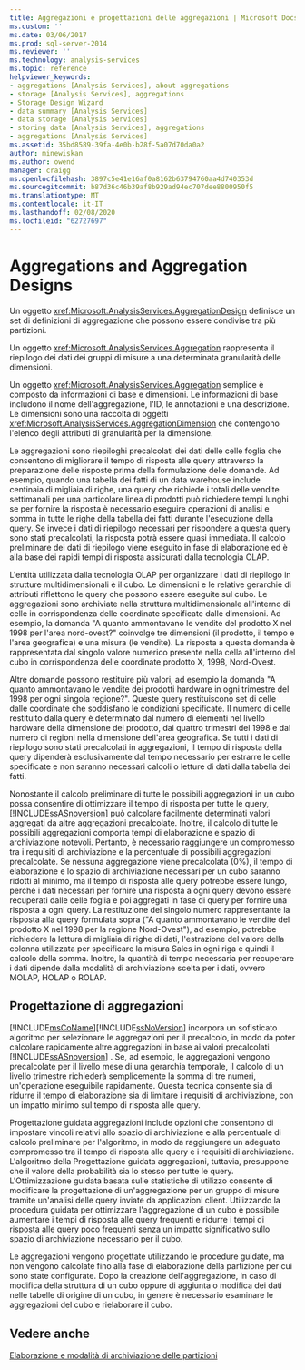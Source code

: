 ```yaml
---
title: Aggregazioni e progettazioni delle aggregazioni | Microsoft Docs
ms.custom: ''
ms.date: 03/06/2017
ms.prod: sql-server-2014
ms.reviewer: ''
ms.technology: analysis-services
ms.topic: reference
helpviewer_keywords:
- aggregations [Analysis Services], about aggregations
- storage [Analysis Services], aggregations
- Storage Design Wizard
- data summary [Analysis Services]
- data storage [Analysis Services]
- storing data [Analysis Services], aggregations
- aggregations [Analysis Services]
ms.assetid: 35bd8589-39fa-4e0b-b28f-5a07d70da0a2
author: minewiskan
ms.author: owend
manager: craigg
ms.openlocfilehash: 3897c5e41e16af0a8162b63794760aa4d740353d
ms.sourcegitcommit: b87d36c46b39af8b929ad94ec707dee8800950f5
ms.translationtype: MT
ms.contentlocale: it-IT
ms.lasthandoff: 02/08/2020
ms.locfileid: "62727697"
---
```

# <a name="aggregations-and-aggregation-designs"></a>Aggregations and Aggregation Designs
  Un oggetto <xref:Microsoft.AnalysisServices.AggregationDesign> definisce un set di definizioni di aggregazione che possono essere condivise tra più partizioni.  
  
 Un oggetto <xref:Microsoft.AnalysisServices.Aggregation> rappresenta il riepilogo dei dati dei gruppi di misure a una determinata granularità delle dimensioni.  
  
 Un oggetto <xref:Microsoft.AnalysisServices.Aggregation> semplice è composto da informazioni di base e dimensioni. Le informazioni di base includono il nome dell'aggregazione, l'ID, le annotazioni e una descrizione. Le dimensioni sono una raccolta di oggetti <xref:Microsoft.AnalysisServices.AggregationDimension> che contengono l'elenco degli attributi di granularità per la dimensione.  
  
 Le aggregazioni sono riepiloghi precalcolati dei dati delle celle foglia che consentono di migliorare il tempo di risposta alle query attraverso la preparazione delle risposte prima della formulazione delle domande. Ad esempio, quando una tabella dei fatti di un data warehouse include centinaia di migliaia di righe, una query che richiede i totali delle vendite settimanali per una particolare linea di prodotti può richiedere tempi lunghi se per fornire la risposta è necessario eseguire operazioni di analisi e somma in tutte le righe della tabella dei fatti durante l'esecuzione della query. Se invece i dati di riepilogo necessari per rispondere a questa query sono stati precalcolati, la risposta potrà essere quasi immediata. Il calcolo preliminare dei dati di riepilogo viene eseguito in fase di elaborazione ed è alla base dei rapidi tempi di risposta assicurati dalla tecnologia OLAP.  
  
 L'entità utilizzata dalla tecnologia OLAP per organizzare i dati di riepilogo in strutture multidimensionali è il cubo. Le dimensioni e le relative gerarchie di attributi riflettono le query che possono essere eseguite sul cubo. Le aggregazioni sono archiviate nella struttura multidimensionale all'interno di celle in corrispondenza delle coordinate specificate dalle dimensioni. Ad esempio, la domanda "A quanto ammontavano le vendite del prodotto X nel 1998 per l'area nord-ovest?" coinvolge tre dimensioni (il prodotto, il tempo e l'area geografica) e una misura (le vendite). La risposta a questa domanda è rappresentata dal singolo valore numerico presente nella cella all'interno del cubo in corrispondenza delle coordinate prodotto X, 1998, Nord-Ovest.  
  
 Altre domande possono restituire più valori, ad esempio la domanda "A quanto ammontavano le vendite dei prodotti hardware in ogni trimestre del 1998 per ogni singola regione?". Queste query restituiscono set di celle dalle coordinate che soddisfano le condizioni specificate. Il numero di celle restituito dalla query è determinato dal numero di elementi nel livello hardware della dimensione del prodotto, dai quattro trimestri del 1998 e dal numero di regioni nella dimensione dell'area geografica. Se tutti i dati di riepilogo sono stati precalcolati in aggregazioni, il tempo di risposta della query dipenderà esclusivamente dal tempo necessario per estrarre le celle specificate e non saranno necessari calcoli o letture di dati dalla tabella dei fatti.  
  
 Nonostante il calcolo preliminare di tutte le possibili aggregazioni in un cubo possa consentire di ottimizzare il tempo di risposta per tutte le query, [!INCLUDE[ssASnoversion](../../includes/ssasnoversion-md.md)] può calcolare facilmente determinati valori aggregati da altre aggregazioni precalcolate. Inoltre, il calcolo di tutte le possibili aggregazioni comporta tempi di elaborazione e spazio di archiviazione notevoli. Pertanto, è necessario raggiungere un compromesso tra i requisiti di archiviazione e la percentuale di possibili aggregazioni precalcolate. Se nessuna aggregazione viene precalcolata (0%), il tempo di elaborazione e lo spazio di archiviazione necessari per un cubo saranno ridotti al minimo, ma il tempo di risposta alle query potrebbe essere lungo, perché i dati necessari per fornire una risposta a ogni query devono essere recuperati dalle celle foglia e poi aggregati in fase di query per fornire una risposta a ogni query. La restituzione del singolo numero rappresentante la risposta alla query formulata sopra ("A quanto ammontavano le vendite del prodotto X nel 1998 per la regione Nord-Ovest"), ad esempio, potrebbe richiedere la lettura di migliaia di righe di dati, l'estrazione del valore della colonna utilizzata per specificare la misura Sales in ogni riga e quindi il calcolo della somma. Inoltre, la quantità di tempo necessaria per recuperare i dati dipende dalla modalità di archiviazione scelta per i dati, ovvero MOLAP, HOLAP o ROLAP.  
  
## <a name="designing-aggregations"></a>Progettazione di aggregazioni  
 [!INCLUDE[msCoName](../../includes/msconame-md.md)][!INCLUDE[ssNoVersion](../../includes/ssnoversion-md.md)] incorpora un sofisticato algoritmo per selezionare le aggregazioni per il precalcolo, in modo da poter calcolare rapidamente altre aggregazioni in base ai valori precalcolati [!INCLUDE[ssASnoversion](../../includes/ssasnoversion-md.md)] . Se, ad esempio, le aggregazioni vengono precalcolate per il livello mese di una gerarchia temporale, il calcolo di un livello trimestre richiederà semplicemente la somma di tre numeri, un'operazione eseguibile rapidamente. Questa tecnica consente sia di ridurre il tempo di elaborazione sia di limitare i requisiti di archiviazione, con un impatto minimo sul tempo di risposta alle query.  
  
 Progettazione guidata aggregazioni include opzioni che consentono di impostare vincoli relativi allo spazio di archiviazione e alla percentuale di calcolo preliminare per l'algoritmo, in modo da raggiungere un adeguato compromesso tra il tempo di risposta alle query e i requisiti di archiviazione. L'algoritmo della Progettazione guidata aggregazioni, tuttavia, presuppone che il valore della probabilità sia lo stesso per tutte le query. L'Ottimizzazione guidata basata sulle statistiche di utilizzo consente di modificare la progettazione di un'aggregazione per un gruppo di misure tramite un'analisi delle query inviate da applicazioni client. Utilizzando la procedura guidata per ottimizzare l'aggregazione di un cubo è possibile aumentare i tempi di risposta alle query frequenti e ridurre i tempi di risposta alle query poco frequenti senza un impatto significativo sullo spazio di archiviazione necessario per il cubo.  
  
 Le aggregazioni vengono progettate utilizzando le procedure guidate, ma non vengono calcolate fino alla fase di elaborazione della partizione per cui sono state configurate. Dopo la creazione dell'aggregazione, in caso di modifica della struttura di un cubo oppure di aggiunta o modifica dei dati nelle tabelle di origine di un cubo, in genere è necessario esaminare le aggregazioni del cubo e rielaborare il cubo.  
  
## <a name="see-also"></a>Vedere anche  
 [Elaborazione e modalità di archiviazione delle partizioni](partitions-partition-storage-modes-and-processing.md)  
  
  
